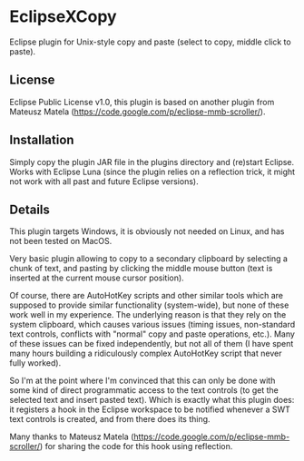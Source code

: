 # EclipseXCopy
Eclipse plugin for Unix-style copy and paste (select to copy, middle click to paste).

## License

Eclipse Public License v1.0, this plugin is based on another plugin from Mateusz Matela (https://code.google.com/p/eclipse-mmb-scroller/).

## Installation

Simply copy the plugin JAR file in the plugins directory and (re)start Eclipse. Works with Eclipse Luna (since the plugin relies on a reflection trick, it might not work with all past and future Eclipse versions).

## Details

This plugin targets Windows, it is obviously not needed on Linux, and has not been tested on MacOS.

Very basic plugin allowing to copy to a secondary clipboard by selecting a chunk of text, and pasting by clicking the middle mouse button (text is inserted at the current mouse cursor position).

Of course, there are AutoHotKey scripts and other similar tools which are supposed to provide similar functionality (system-wide), but none of these work well in my experience.
The underlying reason is that they rely on the system clipboard, which causes various issues (timing issues, non-standard text controls, conflicts with "normal" copy and paste operations, etc.).
Many of these issues can be fixed independently, but not all of them (I have spent many hours building a ridiculously complex AutoHotKey script that never fully worked).

So I'm at the point where I'm convinced that this can only be done with some kind of direct programmatic access to the text controls (to get the selected text and insert pasted text).
Which is exactly what this plugin does: it registers a hook in the Eclipse workspace to be notified whenever a SWT text controls is created, and from there does its thing.

Many thanks to Mateusz Matela (https://code.google.com/p/eclipse-mmb-scroller/) for sharing the code for this hook using reflection.

